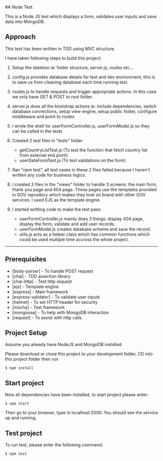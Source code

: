 #A Node Test

This is a Node JS test which displays a form, validates user inputs and save data into MongoDB. 

## Approach

This test has been written in TDD using MVC structure. 

I have taken following steps to build this project: 

1. Setup the skeleton ie: folder structure, server.js, routes etc...

2. config.js provides database details for test and dev environment, this is to save us from cleaning database each time running test. 

3. routes.js to handle requests and trigger appropriate actions. In this case we only have GET & POST to root folder. 

4. server.js does all the bootstrap actions ie: include dependencies, switch database connections, setup view engine, setup public folder, configure middleware and point to routes  

5. I wrote the shell for userFormController.js, userFormModel.js so they can be called in the tests

6. Created 2 test files in "tests" folder
    - getCountryListTest.js (To test the function that fetch country list from external end point)
    - userDataFormTest.js (To test validations on the form)

7. Ran "npm test", all test cases in these 2 files failed because I haven't written any code for business logics. 

8. I created 3 files in the "views" folder to handle 3 screens: the main form, thank you page and 404 page. These pages use the templates provided in GOV repository which makes they look on brand with other GOV services. I used EJS as the template engine. 

9. I started writting code to make the test pass: 
    - userFormController.js mainly does 3 things: display 404 page, display the form, validate and add user records. 
    - userFormModel.js creates database scheme and save the record. 
    - utils.js acts as a helper class which has common functions which could be used multiple time accross the whole project. 


------------------------------------


## Prerequisites
 
- [body-parser] - To handle POST request
- [chai] - TDD assertion library
- [chai-http] - Test http request
- [ejs] - Template engine
- [express] - Main framework
- [express-validator] - To validate user inputs
- [helmet] - To set HTTP header for security
- [mocha] - Test framework
- [mongoose] - To help with MongoDB interaction
- [request] - To assist with http calls

## Project Setup 
Assume you already have NodeJS and MongoDB installed. 

Please download or clone this project to your development folder, CD into this project folder then run


```
$ npm install

```

## Start project

Now all dependencies have been installed, to start project please enter: 

```
$ npm start

```

Then go to your browser, type in localhost:2000. You should see the service up and running. 


## Test project

To run test, please enter the following command: 

```
$ npm test

```
